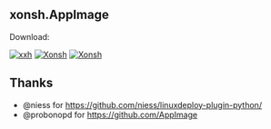## xonsh.AppImage

Download: 

[![xxh](https://img.shields.io/badge/xxh.AppImage_release_0.7.2-x86_64-blue.svg)](https://github.com/xxh/linuxdeploy-plugin-python/releases/download/continuous/xxh-release-x86_64.AppImage)
[![Xonsh](https://img.shields.io/badge/xonsh.AppImage_release-x86_64-blue.svg)](https://github.com/xxh/linuxdeploy-plugin-python/releases/download/continuous/xonsh-release-x86_64.AppImage)
[![Xonsh](https://img.shields.io/badge/xonsh.AppImage_master-x86_64-blue.svg)](https://github.com/xxh/linuxdeploy-plugin-python/releases/download/continuous/xonsh-master-x86_64.AppImage)

## Thanks
* @niess for https://github.com/niess/linuxdeploy-plugin-python/
* @probonopd for https://github.com/AppImage
